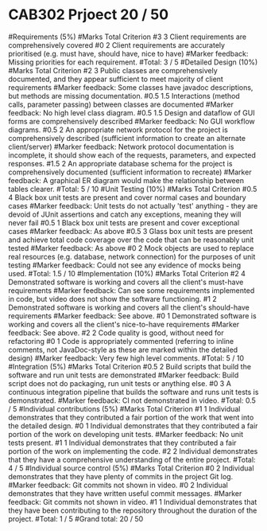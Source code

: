 # CAB302 Prjoect 20 / 50 

#Requirements (5%)
#Marks	Total	Criterion
#3	3	Client requirements are comprehensively covered
#0	2	Client requirements are accurately prioritised (e.g. must have, should have, nice to have)
#Marker feedback: Missing priorities for each requirement.
#Total:	3 / 5
#Detailed Design (10%)
#Marks	Total	Criterion
#2	3	Public classes are comprehensively documented, and they appear sufficient to meet majority of client requirements
#Marker feedback: Some classes have javadoc descriptions, but methods are missing documentation.
#0.5	1.5	Interactions (method calls, parameter passing) between classes are documented
#Marker feedback: No high level class diagram.
#0.5	1.5	Design and dataflow of GUI forms are comprehensively described
#Marker feedback: No GUI workflow diagrams.
#0.5	2	An appropriate network protocol for the project is comprehensively described (sufficient information to create an alternate client/server)
#Marker feedback: Network protocol documentation is incomplete, it should show each of the requests, parameters, and expected responses.
#1.5	2	An appropriate database schema for the project is comprehensively documented (sufficient information to recreate)
#Marker feedback: A graphical ER diagram would make the relationship between tables clearer.
#Total:	5 / 10
#Unit Testing (10%)
#Marks	Total	Criterion
#0.5	4	Black box unit tests are present and cover normal cases and boundary cases
#Marker feedback: Unit tests do not actually 'test' anything - they are devoid of JUnit assertions and catch any exceptions, meaning they will never fail
#0.5	1	Black box unit tests are present and cover exceptional cases
#Marker feedback: As above
#0.5	3	Glass box unit tests are present and achieve total code coverage over the code that can be reasonably unit tested
#Marker feedback: As above
#0	2	Mock objects are used to replace real resources (e.g. database, network connection) for the purposes of unit testing
#Marker feedback: Could not see any evidence of mocks being used.
#Total:	1.5 / 10
#Implementation (10%)
#Marks	Total	Criterion
#2	4	Demonstrated software is working and covers all the client's must-have requirements
#Marker feedback: Can see some requirements implemented in code, but video does not show the software functioning.
#1	2	Demonstrated software is working and covers all the client's should-have requirements
#Marker feedback: See above.
#0	1	Demonstrated software is working and covers all the client's nice-to-have requirements
#Marker feedback: See above.
#2	2	Code quality is good, without need for refactoring
#0	1	Code is appropriately commented (referring to inline comments, not JavaDoc-style as these are marked within the detailed design)
#Marker feedback: Very few high level comments.
#Total:	5 / 10
#Integration (5%)
#Marks	Total	Criterion
#0.5	2	Build scripts that build the software and run unit tests are demonstrated
#Marker feedback: Build script does not do packaging, run unit tests or anything else.
#0	3	A continuous integration pipeline that builds the software and runs unit tests is demonstrated.
#Marker feedback: CI not demonstrated in video.
#Total:	0.5 / 5
#Individual contributions (5%)
#Marks	Total	Criterion
#1	1	Individual demonstrates that they contributed a fair portion of the work that went into the detailed design.
#0	1	Individual demonstrates that they contributed a fair portion of the work on developing unit tests.
#Marker feedback: No unit tests present.
#1	1	Individual demonstrates that they contributed a fair portion of the work on implementing the code.
#2	2	Individual demonstrates that they have a comprehensive understanding of the entire project.
#Total:	4 / 5
#Individual source control (5%)
#Marks	Total	Criterion
#0	2	Individual demonstrates that they have plenty of commits in the project Git log.
#Marker feedback: Git commits not shown in video.
#0	2	Individual demonstrates that they have written useful commit messages.
#Marker feedback: Git commits not shown in video.
#1	1	Individual demonstrates that they have been contributing to the repository throughout the duration of the project.
#Total:	1 / 5
#Grand total: 20 / 50

